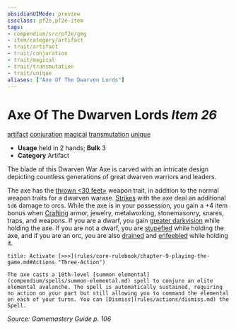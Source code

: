 ```yaml
---
obsidianUIMode: preview
cssclass: pf2e,pf2e-item
tags:
- compendium/src/pf2e/gmg
- item/category/artifact
- trait/artifact
- trait/conjuration
- trait/magical
- trait/transmutation
- trait/unique
aliases: ["Axe Of The Dwarven Lords"]
---
```

# Axe Of The Dwarven Lords *Item 26*  
[artifact](rules/traits/artifact-gmg.md)  [conjuration](rules/traits/conjuration.md)  [magical](rules/traits/magical.md)  [transmutation](rules/traits/transmutation.md)  [unique](rules/traits/unique.md)  

- **Usage** held in 2 hands; **Bulk** 3
- **Category** Artifact

The blade of this Dwarven War Axe is carved with an intricate design depicting countless generations of great dwarven warriors and leaders.

The axe has the [thrown <30 feet>](rules/traits/thrown.md) weapon trait, in addition to the normal weapon traits for a dwarven waraxe. [Strikes](rules/actions/strike.md) with the axe deal an additional `1d6` damage to orcs. While the axe is in your possession, you gain a +4 item bonus when [Crafting](rules/actions/craft.md) armor, jewelry, metalworking, stonemasonry, snares, traps, and weapons. If you are a dwarf, you gain [greater darkvision](rules/abilities/darkvision.md) while holding the axe. If you are not a dwarf, you are [stupefied](rules/conditions.md#Stupefied) while holding the axe, and if you are an orc, you are also [drained](rules/conditions.md#Drained) and [enfeebled](rules/conditions.md#Enfeebled) while holding it.

```ad-embed-ability
title: Activate [>>>](rules/core-rulebook/chapter-9-playing-the-game.md#Actions "Three-Action")

The axe casts a 10th-level [summon elemental](compendium/spells/summon-elemental.md) spell to conjure an elite elemental avalanche. The spell is automatically sustained, requiring no action on your part but still allowing you to command the elemental on each of your turns. You can [Dismiss](rules/actions/dismiss.md) the Spell.
```

*Source: Gamemastery Guide p. 106*
